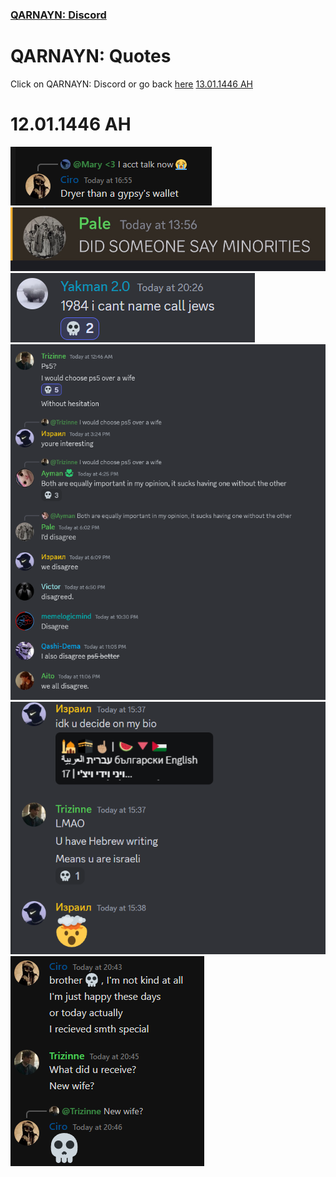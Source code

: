 <link rel="icon" href="https://dhulqarnayn.github.io/qarnayn/favicon.ico">
<link rel="stylesheet" href="https://dhulqarnayn.github.io/qarnayn/index.css">

### [QARNAYN: Discord](https://dhulqarnayn.github.io/qarnayn/DISCORD.html)

# QARNAYN: Quotes
Click on QARNAYN: Discord or go back [here](https://dhulqarnayn.github.io/qarnayn/DISCORD.html)
[13.01.1446 AH]((https://dhulqarnayn.github.io/qarnayn/ahlulquran/quotes/12.01.1446h/12011446AH.html))

# 12.01.1446 AH
![Quote6](image6.png)
![Quote5](image5.png)
![Quote4](image4.png)
![Quote3](image3.png)
![Quote2](image2.png)
![Quote1](image1.png)